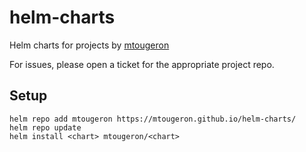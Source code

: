 # helm-charts

Helm charts for projects by [mtougeron](https://github.com/mtougeron)

For issues, please open a ticket for the appropriate project repo.

## Setup

```
helm repo add mtougeron https://mtougeron.github.io/helm-charts/
helm repo update
helm install <chart> mtougeron/<chart>
```
